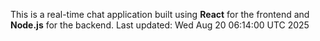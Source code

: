 This is a real-time chat application built using **React** for the frontend and **Node.js** for the backend.
Last updated: Wed Aug 20 06:14:00 UTC 2025
